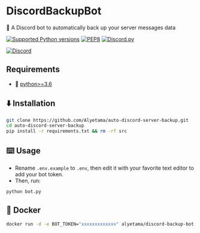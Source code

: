 # DiscordBackupBot

🚀 A Discord bot to automatically back up your server messages data

[![Supported Python versions](https://img.shields.io/badge/Python-%3E=3.6-blue.svg?logo=python)](https://www.python.org/downloads/) [![PEP8](https://img.shields.io/badge/Code%20style-PEP%208-orange.svg?logo=python)](https://www.python.org/dev/peps/pep-0008/) [![Discord.py](https://img.shields.io/badge/Discord.py->=2.0.0a-yellow.svg?logo=python)](https://www.python.org/dev/peps/pep-0008/)

[![Discord](https://img.shields.io/badge/Invite%20To%20Your%20Server-%237289DA.svg?style=for-the-badge&logo=discord&logoColor=white)](https://discord.com/api/oauth2/authorize?client_id=993789756955705375&permissions=117760&scope=bot)


## Requirements
- 🐍 [python>=3.6](https://www.python.org/downloads/)


## ⬇️ Installation

```sh
git clone https://github.com/Alyetama/auto-discord-server-backup.git
cd auto-discord-server-backup
pip install -r requirements.txt && rm -rf src
```


## ⌨️ Usage

- Rename `.env.example` to `.env`, then edit it with your favorite text editor to add your bot token.
- Then, run:

```sh
python bot.py
```

## 🐳 Docker

```sh
docker run -d -e BOT_TOKEN="xxxxxxxxxxxxx" alyetama/discord-backup-bot:latest
```
